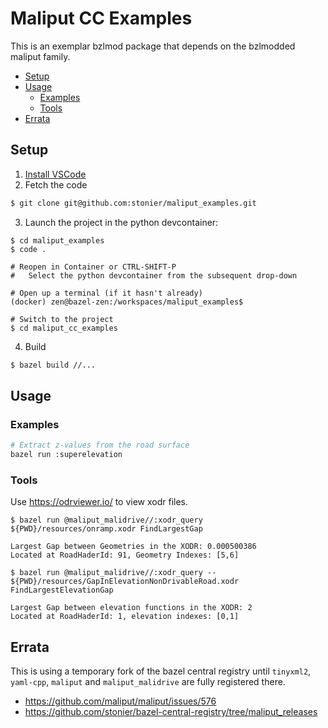 # Maliput CC Examples <!-- omit from toc -->

This is an exemplar bzlmod package that depends on the bzlmodded maliput family.

- [Setup](#setup)
- [Usage](#usage)
  - [Examples](#examples)
  - [Tools](#tools)
- [Errata](#errata)

## Setup

1. [Install VSCode](https://code.visualstudio.com/docs/setup/linux)
2. Fetch the code

```bash
$ git clone git@github.com:stonier/maliput_examples.git
```

3. Launch the project in the python devcontainer:

```
$ cd maliput_examples
$ code .

# Reopen in Container or CTRL-SHIFT-P
#   Select the python devcontainer from the subsequent drop-down

# Open up a terminal (if it hasn't already)
(docker) zen@bazel-zen:/workspaces/maliput_examples$

# Switch to the project
$ cd maliput_cc_examples
```

4. Build

```bash
$ bazel build //...
```

## Usage

### Examples

```sh
# Extract z-values from the road surface
bazel run :superelevation
```

### Tools

Use https://odrviewer.io/ to view xodr files.

```
$ bazel run @maliput_malidrive//:xodr_query ${PWD}/resources/onramp.xodr FindLargestGap

Largest Gap between Geometries in the XODR: 0.000500386
Located at RoadHaderId: 91, Geometry Indexes: [5,6]

$ bazel run @maliput_malidrive//:xodr_query -- ${PWD}/resources/GapInElevationNonDrivableRoad.xodr FindLargestElevationGap

Largest Gap between elevation functions in the XODR: 2
Located at RoadHaderId: 1, elevation indexes: [0,1]
```


## Errata

This is using a temporary fork of the bazel central registry until
`tinyxml2`, `yaml-cpp`, `maliput` and `maliput_malidrive` are fully
registered there.

* https://github.com/maliput/maliput/issues/576
* https://github.com/stonier/bazel-central-registry/tree/maliput_releases
